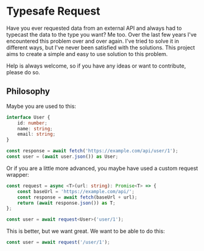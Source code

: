 # **Typesafe Request**

Have you ever requested data from an external API and always had to typecast the data to the type you want? Me too. Over the last few years I've encountered this problem over and over again. I've tried to solve it in different ways, but I've never been satisfied with the solutions. This project aims to create a simple and easy to use solution to this problem.

Help is always welcome, so if you have any ideas or want to contribute, please do so.

## Philosophy

Maybe you are used to this:

```typescript
interface User {
    id: number;
    name: string;
    email: string;
}

const response = await fetch('https://example.com/api/user/1');
const user = (await user.json()) as User;
```

Or if you are a little more advanced, you maybe have used a custom request wrapper:

```typescript
const request = async <T>(url: string): Promise<T> => {
    const baseUrl = 'https://example.com/api/';
    const response = await fetch(baseUrl + url);
    return (await response.json()) as T;
};

const user = await request<User>('user/1');
```

This is better, but we want great. We want to be able to do this:

```typescript
const user = await request('/user/1');
```
